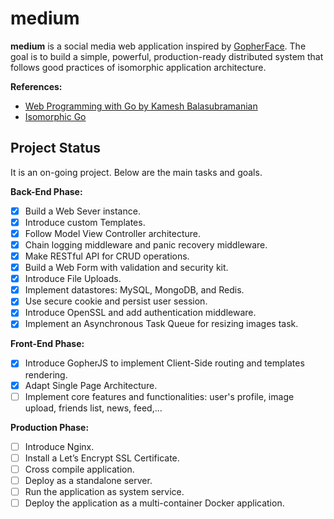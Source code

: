 # medium

**medium** is a social media web application inspired by
[GopherFace](https://github.com/EngineerKamesh/gofullstack). The goal is to
build a simple, powerful, production-ready distributed system that follows good
practices of isomorphic application architecture.

**References:**
- [Web Programming with Go by Kamesh
  Balasubramanian](https://github.com/EngineerKamesh/gofullstack)
- [Isomorphic Go](https://www.packtpub.com/web-development/isomorphic-go)

## Project Status

It is an on-going project. Below are the main tasks and goals.

**Back-End Phase:**

- [x] Build a Web Sever instance.
- [x] Introduce custom Templates.
- [x] Follow Model View Controller architecture.
- [x] Chain logging middleware and panic recovery middleware.
- [x] Make RESTful API for CRUD operations.
- [x] Build a Web Form with validation and security kit.
- [x] Introduce File Uploads.
- [x] Implement datastores: MySQL, MongoDB, and Redis.
- [x] Use secure cookie and persist user session.
- [x] Introduce OpenSSL and add authentication middleware.
- [x] Implement an Asynchronous Task Queue for resizing images task.

**Front-End Phase:**
- [x] Introduce GopherJS to implement Client-Side routing and templates
  rendering.
- [x] Adapt Single Page Architecture.
- [ ] Implement core features and functionalities: user's profile, image 
  upload, friends list, news, feed,...

**Production Phase:**
- [ ] Introduce Nginx.
- [ ] Install a Let’s Encrypt SSL Certificate.
- [ ] Cross compile application.
- [ ] Deploy as a standalone server.
- [ ] Run the application as system service.
- [ ] Deploy the application as a multi-container Docker application.
